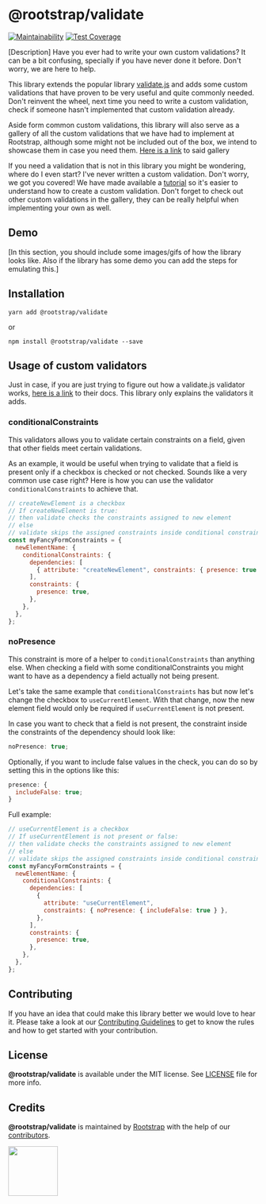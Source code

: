 # @rootstrap/validate

[![Maintainability](https://api.codeclimate.com/v1/badges/a878b4be647cd2a9582c/maintainability)](https://codeclimate.com/github/rootstrap/validate/maintainability) [![Test Coverage](https://api.codeclimate.com/v1/badges/a878b4be647cd2a9582c/test_coverage)](https://codeclimate.com/github/rootstrap/validate/test_coverage)

[Description]
Have you ever had to write your own custom validations? It can be a bit confusing, specially if you have never done it before. Don't worry, we are here to help.

This library extends the popular library [validate.js](https://validatejs.org) and adds some custom validations that have proven to be very useful and quite commonly needed. Don't reinvent the wheel, next time you need to write a custom validation, check if someone hasn't implemented that custom validation already.

Aside form common custom validations, this library will also serve as a gallery of all the custom validations that we have had to implement at Rootstrap, although some might not be included out of the box, we intend to showcase them in case you need them. [Here is a link]() to said gallery

If you need a validation that is not in this library you might be wondering, where do I even start? I've never written a custom validation. Don't worry, we got you covered! We have made available a [tutorial]() so it's easier to understand how to create a custom validation. Don't forget to check out other custom validations in the gallery, they can be really helpful when implementing your own as well.

## Demo

[In this section, you should include some images/gifs of how the library looks like.
Also if the library has some demo you can add the steps for emulating this.]

## Installation

```
yarn add @rootstrap/validate
```

or

```
npm install @rootstrap/validate --save
```

## Usage of custom validators

Just in case, if you are just trying to figure out how a validate.js validator works, [here is a link](https://validatejs.org/) to their docs. This library only explains the validators it adds.

### conditionalConstraints

This validators allows you to validate certain constraints on a field, given that other fields meet certain validations.

As an example, it would be useful when trying to validate that a field is present only if a checkbox is checked or not checked. Sounds like a very common use case right? Here is how you can use the validator `conditionalConstraints` to achieve that.

```js
// createNewElement is a checkbox
// If createNewElement is true:
// then validate checks the constraints assigned to new element
// else
// validate skips the assigned constraints inside conditional constraints.
const myFancyFormConstraints = {
  newElementName: {
    conditionalConstraints: {
      dependencies: [
        { attribute: "createNewElement", constraints: { presence: true } },
      ],
      constraints: {
        presence: true,
      },
    },
  },
};
```

### noPresence

This constraint is more of a helper to `conditionalConstraints` than anything else. When checking a field with some conditionalConstraints you might want to have as a dependency a field actually not being present.

Let's take the same example that `conditionalConstraints` has but now let's change the checkbox to `useCurrentElement`. With that change, now the new element field would only be required if `useCurrentElement` is not present.

In case you want to check that a field is not present, the constraint inside the constraints of the dependency should look like:

```js
noPresence: true;
```

Optionally, if you want to include false values in the check, you can do so by setting this in the options like this:

```js
presence: {
  includeFalse: true;
}
```

Full example:

```js
// useCurrentElement is a checkbox
// If useCurrentElement is not present or false:
// then validate checks the constraints assigned to new element
// else
// validate skips the assigned constraints inside conditional constraints.
const myFancyFormConstraints = {
  newElementName: {
    conditionalConstraints: {
      dependencies: [
        {
          attribute: "useCurrentElement",
          constraints: { noPresence: { includeFalse: true } },
        },
      ],
      constraints: {
        presence: true,
      },
    },
  },
};
```

## Contributing

If you have an idea that could make this library better we would love to hear it. Please take a look at our [Contributing Guidelines](CONTRIBUTING.md) to get to know the rules and how to get started with your contribution.

## License

**@rootstrap/validate** is available under the MIT license. See [LICENSE](LICENSE.md) file for more info.

## Credits

**@rootstrap/validate** is maintained by [Rootstrap](http://www.rootstrap.com) with the help of our [contributors](https://github.com/rootstrap/validate/contributors).

[<img src="https://s3-us-west-1.amazonaws.com/rootstrap.com/img/rs.png" width="100"/>](http://www.rootstrap.com)
